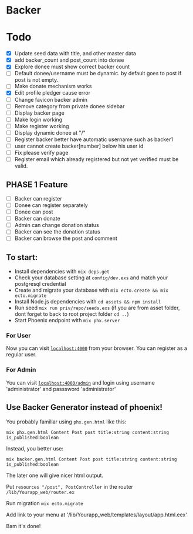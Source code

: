 # Backer

# Todo
- [x] Update seed data with title, and other master data
- [x] add backer_count and post_count into donee
- [x] Explore donee must show correct backer count
- [ ] Default donee/username must be dynamic. by default goes to post if post is not empty. 
- [ ] Make donate mechanism works
- [x] Edit profile pledger cause error
- [ ] Change favicon backer admin
- [ ] Remove category from private donee sidebar
- [ ] Display backer page
- [ ] Make login working
- [ ] Make register working
- [ ] Display dynamic donee at "/"
- [ ] Register backer better have automatic username such as backer1
- [ ] user cannot create backer[number] below his user id
- [ ] Fix please verify page
- [ ] Register email which already registered but not yet verified must be valid.

## PHASE 1 Feature

- [ ] Backer can register
- [ ] Donee can register separately
- [ ] Donee can post
- [ ] Backer can donate
- [ ] Admin can change donation status
- [ ] Backer can see the donation status
- [ ] Backer can browse the post and comment

## To start:
  * Install dependencies with `mix deps.get`
  * Check your database setting at `config/dev.exs` and match your postgresql credential
  * Create and migrate your database with `mix ecto.create && mix ecto.migrate`
  * Install Node.js dependencies with `cd assets && npm install`
  * Run seed `mix run priv/repo/seeds.exs` (if you are from asset folder, dont forget to back to root project folder `cd ..`)
  * Start Phoenix endpoint with `mix phx.server`

### For User
Now you can visit [`localhost:4000`](http://localhost:4000) from your browser.
You can register as a regular user.

### For Admin
You can visit [`localhost:4000/admin`](http://localhost:4000/admin) and login using username 'administrator' and passsword 'administrator'


## Use Backer Generator instead of phoenix!
You probably familiar using `phx.gen.html` like this:

`mix phx.gen.html Content Post post title:string content:string is_published:boolean`

Instead, you better use:

`mix backer.gen.html Content Post post title:string content:string is_published:boolean`

The later one will give nicer html output.

Put `resources "/post", PostController` in the router `/lib/Yourapp_web/router.ex`

Run migration `mix ecto.migrate`

Add link to your menu at '/lib/Yourapp_web/templates/layout/app.html.eex'

Bam it's done!

